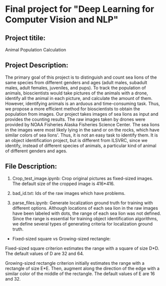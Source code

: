 # Final project for "Deep Learning for Computer Vision and NLP"
## Project titile: 
Animal Population Calculation

## Project Description: 
The primary goal of this project is to distinguish and count sea lions of the same species from different genders and ages (adult males, subadult males, adult females, juveniles, and pups). To track the population of animals, bioscientists would take pictures of the animals with a drone, identify all the animal in each picture, and calculate the amount of them. However, identifying animals is an arduous and time-consuming task. Thus, we propose a more efficient method for bioscientists to obtain the population from images. 
Our project takes images of sea lions as input and provides the counting results. The raw images taken by drones were provided by NOAA Fisheries Alaska Fisheries Science Center. The sea lions in the images were most likely lying in the sand or on the rocks, which have similar colors of sea lions'. Thus, it is not an easy task to identify them. It is an object identification project, but is different from ILSVRC, since we identify, instead of different species of animals, a particular kind of animal of different genders and ages.

## File Description:
1. Crop_test_image.ipynb: Crop original pictures as fixed-sized images. The default size of the cropped image is 416*416.

2. bad_id.txt: Ids of the raw images which have problems.

3. parse_files.ipynb: Generate localization ground truth for training with different options. Although locations of each sea lion in the raw images have been labeled with dots, the range of each sea lion was not defined. Since the range is essential for training object identification algorithms, we define several types of generating criteria for localization ground truth. 

* Fixed-sized square vs Growing-sized rectangle:

Fixed-sized square criterion estimates the range with a square of size D*D. The default values of D are 32 and 64. 

Growing-sized rectangle criterion initially estimates the range with a rectangle of size E*E. Then, augment along the direction of the edge with a similar color of the middle of the rectangle. The default values of E are 16 and 32.
